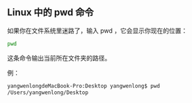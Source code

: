 ## Linux 中的 pwd 命令

如果你在文件系统里迷路了，输入 pwd ，它会显示你现在的位置：

```bash
pwd
```

这条命令输出当前所在文件夹的路径。

例：

```bash
yangwenlongdeMacBook-Pro:Desktop yangwenlong$ pwd
/Users/yangwenlong/Desktop
```